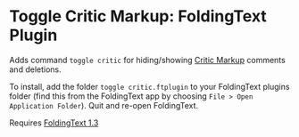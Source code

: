 # Toggle Critic Markup: FoldingText Plugin

Adds command `toggle critic` for hiding/showing [Critic Markup](http://criticmarkup.com) comments and deletions.

To install, add the folder `toggle critic.ftplugin` to your FoldingText plugins folder (find this from the FoldingText app by choosing `File > Open Application Folder`). Quit and re-open FoldingText.

Requires [FoldingText 1.3](http://support.foldingtext.com/discussions/development-versions)
